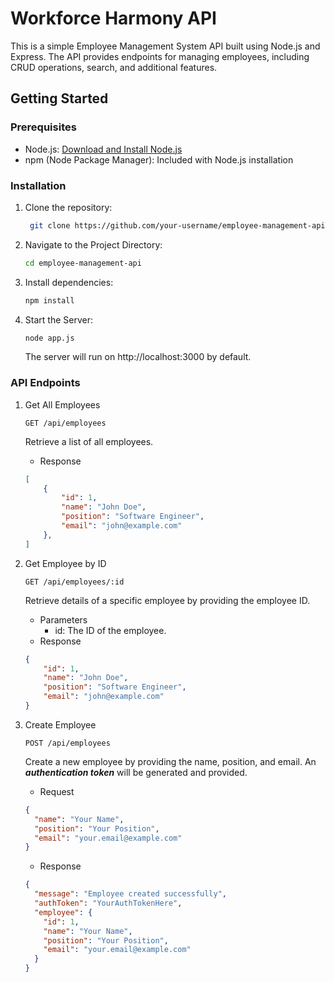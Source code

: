 # Workforce Harmony API

This is a simple Employee Management System API built using Node.js and Express. The API provides endpoints for managing employees, including CRUD operations, search, and additional features.

## Getting Started

### Prerequisites

- Node.js: [Download and Install Node.js](https://nodejs.org/)
- npm (Node Package Manager): Included with Node.js installation

### Installation

1. Clone the repository:

   ```bash
    git clone https://github.com/your-username/employee-management-api.git
    ```
2. Navigate to the Project Directory:
    ```bash
    cd employee-management-api
    ```
3. Install dependencies:
    ```bash
    npm install
    ```
4. Start the Server:
    ```bash
    node app.js
    ```
    The server will run on http://localhost:3000 by default.

### API Endpoints

1. Get All Employees
    ```http
    GET /api/employees
    ```
    Retrieve a list of all employees.
    * Response
    ```json
    [
        {
            "id": 1,
            "name": "John Doe",
            "position": "Software Engineer",
            "email": "john@example.com"
        },
    ]
    ```

2. Get Employee by ID
    ```http
    GET /api/employees/:id

    ```
    Retrieve details of a specific employee by providing the employee ID.
    * Parameters
        * id: The ID of the employee.
    * Response
    ```json
    {
        "id": 1,
        "name": "John Doe",
        "position": "Software Engineer",
        "email": "john@example.com"
    }
    ```

3. Create Employee
    ```http
    POST /api/employees
    ```
    Create a new employee by providing the name, position, and email. An _**authentication token**_ will be generated and provided.
    * Request
    ```json
    {
      "name": "Your Name",
      "position": "Your Position",
      "email": "your.email@example.com"
    }

    ```
    * Response
    ```json
    {
      "message": "Employee created successfully",
      "authToken": "YourAuthTokenHere",
      "employee": {
        "id": 1,
        "name": "Your Name",
        "position": "Your Position",
        "email": "your.email@example.com"
      }
    }

    ```
